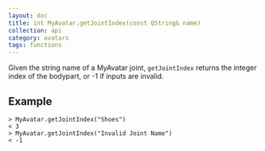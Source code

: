 ```yaml
---
layout: doc
title: int MyAvatar.getJointIndex(const QString& name)
collection: api
category: avatars
tags: functions
---
```


Given the string name of a MyAvatar joint, `getJointIndex` returns the integer index of the bodypart, or -1 if inputs are invalid.

## Example

```
> MyAvatar.getJointIndex("Shoes")
< 3
> MyAvatar.getJointIndex("Invalid Joint Name")
< -1
```
